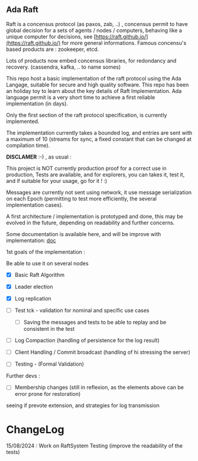 Ada Raft
---------

Raft is a concensus protocol (as paxos, zab, ..) , concensus permit to have global decision for a sets of agents / nodes / computers, behaving like a unique computer for decisions, see [https://raft.github.io/](https://raft.github.io/) for more general informations.
Famous concensu's based products are : zookeeper, etcd. 

Lots of products now embed concensus libraries, for redondancy and recovery. (cassendra, kafka, .. to name somes) 

This repo host a basic implementation of the raft protocol using the Ada Langage, suitable for secure and high quality software. This repo has been an holiday toy to learn about the key details of Raft Implementation. Ada language permit is a very short time to achieve a first reliable implementation (in days).

Only the first section of the raft protocol specification, is currently implemented.

The implementation currently takes a bounded log, and entries are sent with a maximum of 10 (streams for sync, a fixed constant that can be changed at compilation time).


**DISCLAMER** :-) , as usual :

This project is NOT currently production proof for a correct use in production, 
Tests are available, and for explorers, you can takes it, test it, and if suitable for your usage, go for it ! :)

Messages are currently not sent using network, it use message serialization on each Epoch (permitting to test more efficiently, the several implementation cases).

A first architecture / implementation is prototyped and done, this may be evolved in the future, depending on readability and further concerns.

Some documentation is available here, and will be improve with implementation: [doc](doc)

1st goals of the implementation :

Be able to use it on several nodes

- [X] Basic Raft Algorithm
- [X] Leader election
- [x] Log replication
- [ ] Test tck - validation for nominal and specific use cases
  - [ ] Saving the messages and tests to be able to replay and be consistent in the test
- [ ] Log Compaction (handling of persistence for the log result)
- [ ] Client Handling / Commit broadcast (handling of hi stressing the server)

- [ ] Testing - (Formal Validation)


Further devs :

- [ ] Membership changes (still in reflexion, as the elements above can be error prone for restoration)

seeing if prevote extension, and strategies for log transmission 


ChangeLog
==========

15/08/2024 : Work on RaftSystem Testing (improve the readability of the tests)
